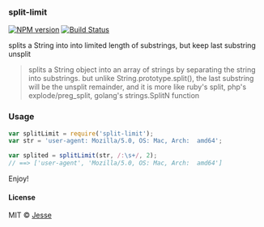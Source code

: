 ### split-limit
[![NPM version][npm-image]][npm-url]
[![Build Status][travis-image]][travis-url]

splits a String into into limited length of substrings, but keep last substring unsplit

> splits a String object into an array of strings by separating the string into substrings.
> but unlike String.prototype.split(), the last substring will be the unsplit remainder,
> and it is more like ruby's split, php's explode/preg_split, golang's strings.SplitN function


### Usage
``` js
var splitLimit = require('split-limit');
var str = 'user-agent: Mozilla/5.0, OS: Mac, Arch:  amd64';

var splited = splitLimit(str, /:\s+/, 2);
// ==> ['user-agent', 'Mozilla/5.0, OS: Mac, Arch:  amd64']
```
Enjoy!
#### License
MIT © [Jesse](http://www.jianshu.com/users/e1e48224c7f1/)

[npm-url]: https://npmjs.org/package/split-limit
[npm-image]: https://img.shields.io/npm/v/split-limit.svg?style=flat-square

[travis-url]: https://travis-ci.org/jesseky/split-limit
[travis-image]: https://img.shields.io/travis/jesseky/split-limit.svg?style=flat-square

